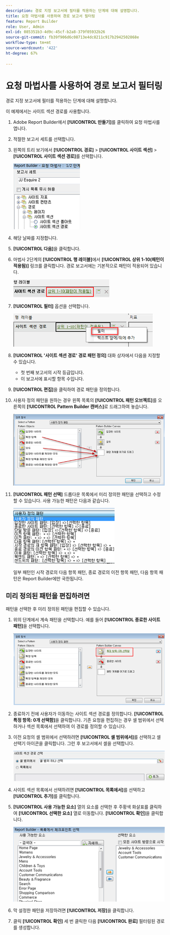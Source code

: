 ```yaml
---
description: 경로 지정 보고서에 필터를 적용하는 단계에 대해 설명합니다.
title: 요청 마법사를 사용하여 경로 보고서 필터링
feature: Report Builder
role: User, Admin
exl-id: 085351b3-4d9c-45cf-b2a8-379f05932b26
source-git-commit: fb39f906d6c08713e4dc8211c917b2942502868e
workflow-type: tm+mt
source-wordcount: '422'
ht-degree: 67%

---
```


# 요청 마법사를 사용하여 경로 보고서 필터링

경로 지정 보고서에 필터를 적용하는 단계에 대해 설명합니다.

이 예제에서는 사이트 섹션 경로를 사용합니다.

1. Adobe Report Builder에서 **[!UICONTROL 만들기]**&#x200B;를 클릭하여 요청 마법사를 엽니다.
1. 적절한 보고서 세트를 선택합니다.
1. 왼쪽의 트리 보기에서 **[!UICONTROL 경로]** > **[!UICONTROL 사이트 섹션]** > **[!UICONTROL 사이트 섹션 경로]**&#x200B;를 선택합니다.

   ![선택한 사이트 섹션 경로를 보여 주는 스크린샷입니다.](assets/site_section_path_1.png)

1. 해당 날짜를 지정합니다.

1. **[!UICONTROL 다음]**&#x200B;을 클릭합니다.

1. 마법사 2단계의 **[!UICONTROL 행 레이블]**&#x200B;에서 **[!UICONTROL 상위 1-10(패턴이 적용됨)]** 링크를 클릭합니다. 경로 보고서에는 기본적으로 패턴이 적용되어 있습니다.

   ![기본 경로 패턴을 보여 주는 스크린샷입니다.](assets/site_section_path_2.png)

1. **[!UICONTROL 필터]** 옵션을 선택합니다.

   ![필터 옵션을 강조 표시하는 스크린샷](assets/filter_option.png)

1. **[!UICONTROL &#39;사이트 섹션 경로&#39; 경로 패턴 정의]** 대화 상자에서 다음을 지정할 수 있습니다.
   * 첫 번째 보고서의 시작 등급입니다.
   * 이 보고서에 표시할 항목 수입니다.
1. **[!UICONTROL 편집]**&#x200B;을 클릭하여 경로 패턴을 정의합니다.

1. 사용자 정의 패턴을 원하는 경우 왼쪽 목록의 **[!UICONTROL 패턴 오브젝트]**&#x200B;를 오른쪽의 **[!UICONTROL Pattern Builder 캔버스]**&#x200B;로 드래그하여 놓습니다.

   ![](assets/custom_pattern.png)

1. **[!UICONTROL 패턴 선택]** 드롭다운 목록에서 미리 정의한 패턴을 선택하고 수정할 수 있습니다. 사용 가능한 패턴은 다음과 같습니다.

   ![](assets/select_a_pattern.png)

   일부 패턴인 시작 경로의 다음 항목 패턴, 종료 경로의 이전 항목 패턴, 다음 항목 패턴은 Report Builder에만 국한됩니다.

## 미리 정의된 패턴을 편집하려면

패턴을 선택한 후 미리 정의된 패턴을 편집할 수 있습니다.

1. 위의 단계에서 계속 패턴을 선택합니다. 예를 들어 **[!UICONTROL 종료한 사이트 패턴]**&#x200B;을 선택합니다.

   ![선택한 패턴을 강조 표시하는 스크린샷.](assets/exited_site_pattern.png)

1. 종료하기 전에 사용자가 이동하는 사이트 섹션 경로를 정의합니다. **[!UICONTROL 특정 항목: 0개 선택함]**&#x200B;을 클릭합니다. 기존 요청을 편집하는 경우 셀 범위에서 선택하거나 섹션 목록에서 선택하여 이 경로를 정의할 수 있습니다.

1. 이전 요청의 셀 범위에서 선택하려면 **[!UICONTROL 셀 범위에서]**&#x200B;를 선택하고 셀 선택기 아이콘을 클릭합니다. 그런 후 보고서에서 셀을 선택합니다.

   ![셀 범위 또는 목록에서 선택하는 옵션을 보여 주는 스크린샷입니다.](assets/choose_site_section_paths.png)

1. 사이트 섹션 목록에서 선택하려면 **[!UICONTROL 목록에서]**&#x200B;를 선택하고 **[!UICONTROL 추가]**&#x200B;를 클릭합니다.

1. **[!UICONTROL 사용 가능한 요소]** 열의 요소를 선택한 후 주황색 화살표를 클릭하여 **[!UICONTROL 선택한 요소]** 열로 이동합니다. **[!UICONTROL 확인]**&#x200B;을 클릭합니다.

   ![사용 가능한 요소 및 선택한 요소를 보여 주는 스크린샷입니다.](assets/move_site_section_elements.png)

1. 막 설정한 패턴을 저장하려면 **[!UICONTROL 저장]**&#x200B;을 클릭합니다.

1. 클릭 **[!UICONTROL 확인]** 세 번 클릭한 다음 **[!UICONTROL 완료]** 필터링된 경로를 생성합니다.
